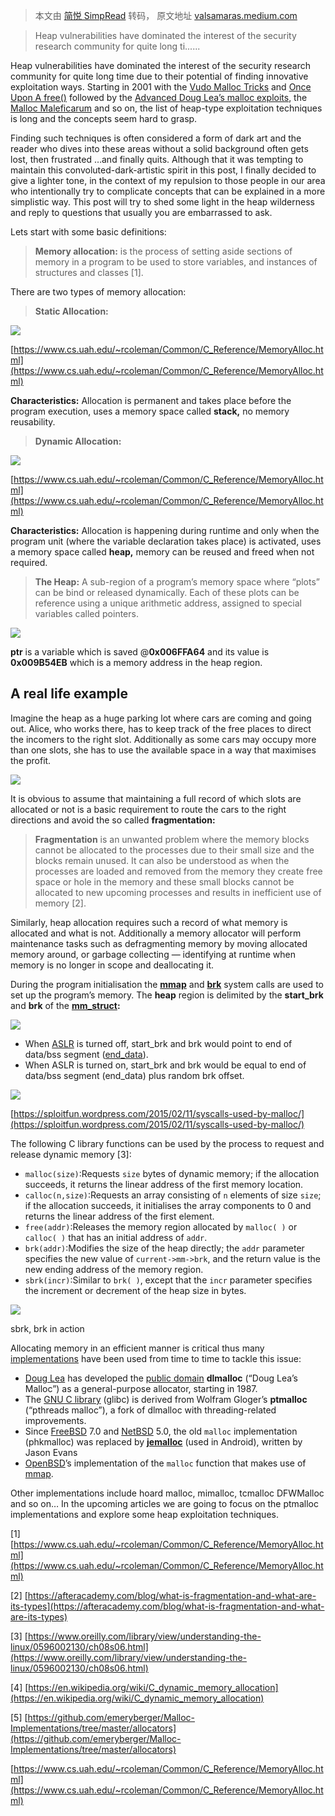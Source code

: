 > 本文由 [简悦 SimpRead](http://ksria.com/simpread/) 转码， 原文地址 [valsamaras.medium.com](https://valsamaras.medium.com/the-toddlers-introduction-to-dynamic-memory-allocation-300f312cd2db)

> Heap vulnerabilities have dominated the interest of the security research community for quite long ti......

Heap vulnerabilities have dominated the interest of the security research community for quite long time due to their potential of finding innovative exploitation ways. Starting in 2001 with the [Vudo Malloc Tricks](http://phrack.org/issues/57/8.html) and [Once Upon A free()](http://phrack.org/issues/57/9.html) followed by the [Advanced Doug Lea’s malloc exploits](http://phrack.org/issues/61/6.html), the [Malloc Maleficarum](https://dl.packetstormsecurity.net/papers/attack/MallocMaleficarum.txt) and so on, the list of heap-type exploitation techniques is long and the concepts seem hard to grasp.

Finding such techniques is often considered a form of dark art and the reader who dives into these areas without a solid background often gets lost, then frustrated …and finally quits. Although that it was tempting to maintain this convoluted-dark-artistic spirit in this post, I finally decided to give a lighter tone, in the context of my repulsion to those people in our area who intentionally try to complicate concepts that can be explained in a more simplistic way. This post will try to shed some light in the heap wilderness and reply to questions that usually you are embarrassed to ask.

Lets start with some basic definitions:

> **Memory allocation:** is the process of setting aside sections of memory in a program to be used to store variables, and instances of structures and classes [1].

There are two types of memory allocation:

> **Static Allocation:**

![](https://miro.medium.com/max/1380/1*3ReuMnV_jmDBl94ROvj9Bg.png)

[https://www.cs.uah.edu/~rcoleman/Common/C_Reference/MemoryAlloc.html](https://www.cs.uah.edu/~rcoleman/Common/C_Reference/MemoryAlloc.html)

**Characteristics:** Allocation is permanent and takes place before the program execution, uses a memory space called **stack,** no memory reusability.

> **Dynamic Allocation:**

![](https://miro.medium.com/max/1400/1*yRYmDdLqYaCxI2TJ_LFDFg.png)

[https://www.cs.uah.edu/~rcoleman/Common/C_Reference/MemoryAlloc.html](https://www.cs.uah.edu/~rcoleman/Common/C_Reference/MemoryAlloc.html)

**Characteristics:** Allocation is happening during runtime and only when the program unit (where the variable declaration takes place) is activated, uses a memory space called **heap,** memory can be reused and freed when not required.

> **The Heap:** A sub-region of a program’s memory space where “plots” can be bind or released dynamically. Each of these plots can be reference using a unique arithmetic address, assigned to special variables called pointers.

![](https://miro.medium.com/max/1400/1*EZOgk5nO--VJkddiZlH-xw.png)

**ptr** is a variable which is saved @**0x006FFA64** and its value is **0x009B54EB** which is a memory address in the heap region.

A real life example
-------------------

Imagine the heap as a huge parking lot where cars are coming and going out. Alice, who works there, has to keep track of the free places to direct the incomers to the right slot. Additionally as some cars may occupy more than one slots, she has to use the available space in a way that maximises the profit.

![](https://miro.medium.com/max/1400/1*_jUfJL6UT_xKCuRbfDUCcQ.png)

It is obvious to assume that maintaining a full record of which slots are allocated or not is a basic requirement to route the cars to the right directions and avoid the so called **fragmentation:**

> **Fragmentation** is an unwanted problem where the memory blocks cannot be allocated to the processes due to their small size and the blocks remain unused. It can also be understood as when the processes are loaded and removed from the memory they create free space or hole in the memory and these small blocks cannot be allocated to new upcoming processes and results in inefficient use of memory [2].

Similarly, heap allocation requires such a record of what memory is allocated and what is not. Additionally a memory allocator will perform maintenance tasks such as defragmenting memory by moving allocated memory around, or garbage collecting — identifying at runtime when memory is no longer in scope and deallocating it.

During the program initialisation the [**mmap**](https://man7.org/linux/man-pages/man2/mmap.2.html) and [**brk**](https://man7.org/linux/man-pages/man2/brk.2.html) system calls are used to set up the program’s memory. The **heap** region is delimited by the **start_brk** and **brk** of the [**mm_struct**](https://github.com/torvalds/linux/blob/master/include/linux/mm_types.h)**:**

![](https://miro.medium.com/max/1400/1*V65JGYUcmzyzGYyjvLLEKQ.png)

*   When [ASLR](http://en.wikipedia.org/wiki/Address_space_layout_randomization) is turned off, start_brk and brk would point to end of data/bss segment ([end_data](http://lxr.free-electrons.com/source/include/linux/mm_types.h?v=3.8#L364)).
*   When ASLR is turned on, start_brk and brk would be equal to end of data/bss segment (end_data) plus random brk offset.

![](https://miro.medium.com/max/1400/1*2KKqMaL1OH-uc4jWugrzCQ.png)

[https://sploitfun.wordpress.com/2015/02/11/syscalls-used-by-malloc/](https://sploitfun.wordpress.com/2015/02/11/syscalls-used-by-malloc/)

The following C library functions can be used by the process to request and release dynamic memory [3]:

*   `malloc(size)`:Requests `size` bytes of dynamic memory; if the allocation succeeds, it returns the linear address of the first memory location.
*   `calloc(n,size)`:Requests an array consisting of `n` elements of size `size`; if the allocation succeeds, it initialises the array components to 0 and returns the linear address of the first element.
*   `free(addr)`:Releases the memory region allocated by `malloc( )` or `calloc( )` that has an initial address of `addr`.
*   `brk(addr)`:Modifies the size of the heap directly; the `addr` parameter specifies the new value of `current->mm->brk`, and the return value is the new ending address of the memory region.
*   `sbrk(incr)`:Similar to `brk( )`, except that the `incr` parameter specifies the increment or decrement of the heap size in bytes.

![](https://miro.medium.com/max/1400/1*f5vovRPhiul2_6WREt35Jg.png)

sbrk, brk in action

Allocating memory in an efficient manner is critical thus many [implementations](https://github.com/emeryberger/Malloc-Implementations/tree/master/allocators) have been used from time to time to tackle this issue:

*   [Doug Lea](https://en.wikipedia.org/wiki/Doug_Lea) has developed the [public domain](https://en.wikipedia.org/wiki/Public_domain) **dlmalloc** (“Doug Lea’s Malloc”) as a general-purpose allocator, starting in 1987.
*   The [GNU C library](https://en.wikipedia.org/wiki/GNU_C_library) (glibc) is derived from Wolfram Gloger’s **ptmalloc** (“pthreads malloc”), a fork of dlmalloc with threading-related improvements.
*   Since [FreeBSD](https://en.wikipedia.org/wiki/FreeBSD) 7.0 and [NetBSD](https://en.wikipedia.org/wiki/NetBSD) 5.0, the old `malloc` implementation (phkmalloc) was replaced by [**jemalloc**](http://jemalloc.net/) (used in Android), written by Jason Evans
*   [OpenBSD](https://en.wikipedia.org/wiki/OpenBSD)’s implementation of the `malloc` function that makes use of [mmap](https://en.wikipedia.org/wiki/Mmap).

Other implementations include hoard malloc, mimalloc, tcmalloc DFWMalloc and so on… In the upcoming articles we are going to focus on the ptmalloc implementations and explore some heap exploitation techniques.

[1] [https://www.cs.uah.edu/~rcoleman/Common/C_Reference/MemoryAlloc.html](https://www.cs.uah.edu/~rcoleman/Common/C_Reference/MemoryAlloc.html)

[2] [https://afteracademy.com/blog/what-is-fragmentation-and-what-are-its-types](https://afteracademy.com/blog/what-is-fragmentation-and-what-are-its-types)

[3] [https://www.oreilly.com/library/view/understanding-the-linux/0596002130/ch08s06.html](https://www.oreilly.com/library/view/understanding-the-linux/0596002130/ch08s06.html)

[4] [https://en.wikipedia.org/wiki/C_dynamic_memory_allocation](https://en.wikipedia.org/wiki/C_dynamic_memory_allocation)

[5] [https://github.com/emeryberger/Malloc-Implementations/tree/master/allocators](https://github.com/emeryberger/Malloc-Implementations/tree/master/allocators)

[https://www.cs.uah.edu/~rcoleman/Common/C_Reference/MemoryAlloc.html](https://www.cs.uah.edu/~rcoleman/Common/C_Reference/MemoryAlloc.html)